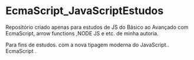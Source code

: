 # EcmaScript_JavaScriptEstudos
Repositório criado apenas para estudos de JS do Básico ao Avançado com EcmaScript, arrow functions ,NODE JS e etc. de minha autoria.

Para fins de estudos. com a nova tipagem moderna do JavaScript.. EcmaScript .
